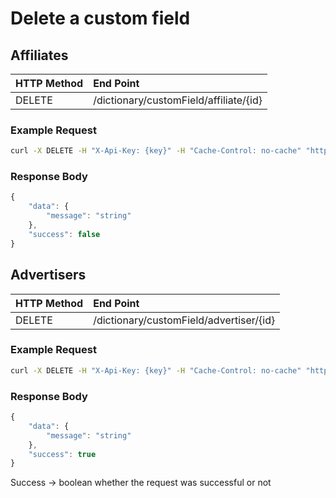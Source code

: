 # Delete a custom field

## Affiliates

| **HTTP Method** | **End Point** |
| :--- | :--- |
| DELETE | /dictionary/customField/affiliate/{id} |

### Example Request

```bash
curl -X DELETE -H "X-Api-Key: {key}" -H "Cache-Control: no-cache" "http://api.trackier.com/dictionary/customField/affiliate/{id}"
```

### Response Body

```javascript
{
    "data": {
        "message": "string"
    },
    "success": false
}
```

## Advertisers

| **HTTP Method** | **End Point** |
| :--- | :--- |
| DELETE | /dictionary/customField/advertiser/{id} |

### Example Request

```bash
curl -X DELETE -H "X-Api-Key: {key}" -H "Cache-Control: no-cache" "http://api.trackier.com/dictionary/customField/advertiser/{id}"
```

### Response Body

```javascript
{
    "data": {
        "message": "string"
    },
    "success": true
}
```

Success -&gt; boolean whether the request was successful or not


